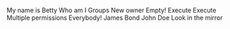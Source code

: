 My name is Betty
Who am I
Groups
New owner
Empty!
Execute
Execute
Multiple permissions
Everybody!
James Bond
John Doe
Look in the mirror
